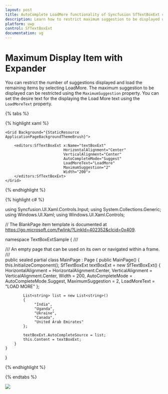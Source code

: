 ```yaml
---
layout: post
title: AutoComplete LoadMore functionality of Syncfusion SfTextBoxExt control
description: Learn how to restrict maximum suggestion to be displayed of SfTextBoxExt control 
platform: uwp
control: SfTextBoxExt
documentation: ug
---
```


# Maximum Display Item with Expander

You can restrict the number of suggestions displayed and load the remaining items by selecting LoadMore. The maximum suggestion to be displayed can be restricted using the `MaximumSuggestion` property. You can set the desire text for the displaying the Load More text using the `LoadMoreText` property.

{% tabs %}

{% highlight xaml %}

<Page
    x:Class="TextBoxExtSample.MainPage"
    xmlns="http://schemas.microsoft.com/winfx/2006/xaml/presentation"
    xmlns:x="http://schemas.microsoft.com/winfx/2006/xaml"
    xmlns:local="using:TextBoxExtSample"
    xmlns:d="http://schemas.microsoft.com/expression/blend/2008"
    xmlns:mc="http://schemas.openxmlformats.org/markup-compatibility/2006"
    mc:Ignorable="d"
    xmlns:editors="using:Syncfusion.UI.Xaml.Controls.Input"
    Background="{ThemeResource ApplicationPageBackgroundThemeBrush}">

    <Grid Background="{StaticResource ApplicationPageBackgroundThemeBrush}">

        <editors:SfTextBoxExt x:Name="textBoxExt" 
                              HorizontalAlignment="Center" 
                              VerticalAlignment="Center" 
                              AutoCompleteMode="Suggest"
                              LoadMoreText="LoadMore"
                              MaximumSuggestion="2"
                              Width="200">
        </editors:SfTextBoxExt>
    </Grid>
</Page>

{% endhighlight %}

{% highlight c# %}

using Syncfusion.UI.Xaml.Controls.Input;
using System.Collections.Generic;
using Windows.UI.Xaml;
using Windows.UI.Xaml.Controls;

// The BlankPage item template is documented at https://go.microsoft.com/fwlink/?LinkId=402352&clcid=0x409.

namespace TextBoxExtSample
{
    /// <summary>
    /// An empty page that can be used on its own or navigated within a frame.
    /// </summary>
    public sealed partial class MainPage : Page
    {
        public MainPage()
        {
            this.InitializeComponent();
            SfTextBoxExt textBoxExt = new SfTextBoxExt()
            {
                HorizontalAlignment = HorizontalAlignment.Center,
                VerticalAlignment = VerticalAlignment.Center,
                Width = 200,
                AutoCompleteMode = AutoCompleteMode.Suggest,
                MaximumSuggestion = 2,
                LoadMoreText = "LOAD MORE"
            };

            List<string> list = new List<string>()
            {
                 "India",
                 "Uganda",
                 "Ukraine",
                 "Canada",
                 "United Arab Emirates"
            };

            textBoxExt.AutoCompleteSource = list;
            this.Content = textBoxExt;
        }
    }
}

{% endhighlight %}

{% endtabs %}

![](images/Maximum-display-item-with-Expander/LoadMore.png)


